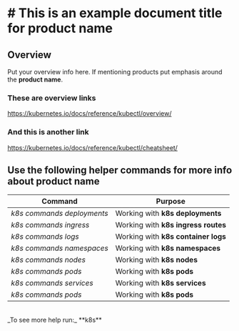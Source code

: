 # # This is an example document title for **product name**

## Overview

Put your overview info here. If mentioning products put emphasis around the **product name**.

### These are overview links
https://kubernetes.io/docs/reference/kubectl/overview/

### And this is another link
https://kubernetes.io/docs/reference/kubectl/cheatsheet/

## Use the following helper commands for more info about product name

| Command | Purpose |
| -- | -- |
| _k8s commands deployments_ | Working with **k8s deployments** |
| _k8s commands ingress_ | Working with **k8s ingress routes** |
| _k8s commands logs_ | Working with **k8s container logs** |
| _k8s commands namespaces_ | Working with **k8s namespaces** |
| _k8s commands nodes_ | Working with **k8s nodes** |
| _k8s commands pods_ | Working with **k8s pods** |
| _k8s commands services_ | Working with **k8s services** |
| _k8s commands pods_ | Working with **k8s pods** |

<br>
_To see more help run:_
**k8s**